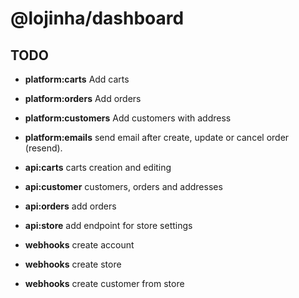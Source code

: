 # @lojinha/dashboard

## TODO

- **platform:carts** Add carts
- **platform:orders** Add orders
- **platform:customers** Add customers with address
- **platform:emails** send email after create, update or cancel order (resend).

- **api:carts** carts creation and editing
- **api:customer** customers, orders and addresses
- **api:orders** add orders
- **api:store** add endpoint for store settings

- **webhooks** create account
- **webhooks** create store
- **webhooks** create customer from store
